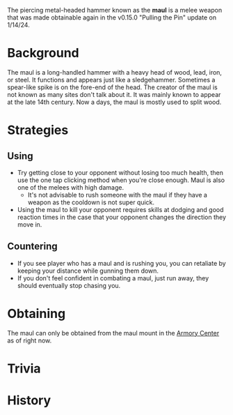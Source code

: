 <Stub />

The piercing metal-headed hammer known as the **maul** is a melee weapon that was made obtainable again in the v0.15.0 "Pulling the Pin" update on 1/14/24.

# Background

The maul is a long-handled hammer with a heavy head of wood, lead, iron, or steel. It functions and appears just like a sledgehammer. Sometimes a spear-like spike is on the fore-end of the head. The creator of the maul is not known as many sites don't talk about it. It was mainly known to appear at the late 14th century. Now a days, the maul is mostly used to split wood.

# Strategies

## Using 

- Try getting close to your opponent without losing too much health, then use the one tap clicking method when you're close enough. Maul is also one of the melees with high damage.
  - It's not advisable to rush someone with the maul if they have a weapon as the cooldown is not super quick.
- Using the maul to kill your opponent requires skills at dodging and good reaction times in the case that your opponent changes the direction they move in.    

## Countering 

 - If you see player who has a maul and is rushing you, you can retaliate by keeping your distance while gunning them down.
  - If you don't feel confident in combating a maul, just run away, they should eventually stop chasing you.

# Obtaining 

The maul can only be obtained from the maul mount in the [Armory Center](/buildings/armory_meta) as of right now. 

# Trivia

# History
